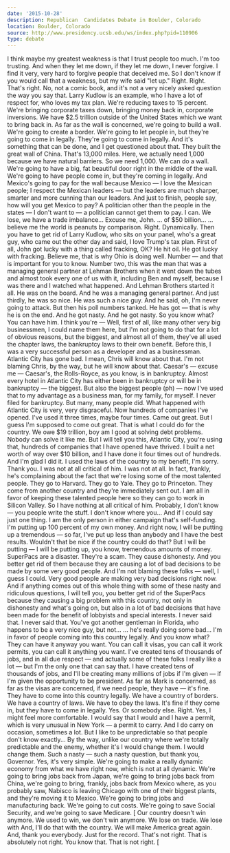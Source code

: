 ```yaml
---
date: '2015-10-28'
description: Republican  Candidates Debate in Boulder, Colorado
location: Boulder, Colorado
source: http://www.presidency.ucsb.edu/ws/index.php?pid=110906
type: debate
---
```


I think maybe my greatest weakness is that I trust people too much. I'm too trusting. And when they let me down, if they let me down, I never forgive. I find it very, very hard to forgive people that deceived me. So I don't know if you would call that a weakness, but my wife said "let up." 
Right.
Right.
That's right.
No, not a comic book, and it's not a very nicely asked question the way you say that. Larry Kudlow is an example, who I have a lot of respect for, who loves my tax plan. We're reducing taxes to 15 percent. We're bringing corporate taxes down, bringing money back in, corporate inversions. We have $2.5 trillion outside of the United States which we want to bring back in. As far as the wall is concerned, we're going to build a wall. We're going to create a border. We're going to let people in, but they're going to come in legally. They're going to come in legally. And it's something that can be done, and I get questioned about that. They built the great wall of China. That's 13,000 miles. Here, we actually need 1,000 because we have natural barriers. So we need 1,000. We can do a wall. We're going to have a big, fat beautiful door right in the middle of the wall. We're going to have people come in, but they're coming in legally. And Mexico's going to pay for the wall because Mexico — I love the Mexican people; I respect the Mexican leaders — but the leaders are much sharper, smarter and more cunning than our leaders. And just to finish, people say, how will you get Mexico to pay? A politician other than the people in the states — I don't want to — a politician cannot get them to pay. I can. We lose, we have a trade imbalance... Excuse me, John. ... of $50 billion...
... believe me the world is peanuts by comparison.
Right. Dynamically.
Then you have to get rid of Larry Kudlow, who sits on your panel, who's a great guy, who came out the other day and said, I love Trump's tax plan. 
First of all, John got lucky with a thing called fracking, OK? He hit oil. He got lucky with fracking. Believe me, that is why Ohio is doing well. Number — and that is important for you to know. Number two, this was the man that was a managing general partner at Lehman Brothers when it went down the tubes and almost took every one of us with it, including Ben and myself, because I was there and I watched what happened. And Lehman Brothers started it all. He was on the board. And he was a managing general partner. And just thirdly, he was so nice. He was such a nice guy. And he said, oh, I'm never going to attack. But then his poll numbers tanked. He has got — that is why he is on the end. And he got nasty. And he got nasty. So you know what? You can have him. 
I think you're — 
Well, first of all, like many other very big businessmen, I could name them here, but I'm not going to do that for a lot of obvious reasons, but the biggest, and almost all of them, they've all used the chapter laws, the bankruptcy laws to their own benefit. Before this, I was a very successful person as a developer and as a businessman. Atlantic City has gone bad. I mean, Chris will know about that. I'm not blaming Chris, by the way, but he will know about that. Caesar's — excuse me — Caesar's, the Rolls-Royce, as you know, is in bankruptcy. Almost every hotel in Atlantic City has either been in bankruptcy or will be in bankruptcy — the biggest. But also the biggest people (ph) — now I've used that to my advantage as a business man, for my family, for myself. I never filed for bankruptcy. But many, many people did. What happened with Atlantic City is very, very disgraceful. Now hundreds of companies I've opened. I've used it three times, maybe four times. Came out great. But I guess I'm supposed to come out great. That is what I could do for the country. We owe $19 trillion, boy am I good at solving debt problems. Nobody can solve it like me. But I will tell you this, Atlantic City, you're using that, hundreds of companies that I have opened have thrived. I built a net worth of way over $10 billion, and I have done it four times out of hundreds. And I'm glad I did it. I used the laws of the country to my benefit, I'm sorry.
Thank you.
I was not at all critical of him. I was not at all. In fact, frankly, he's complaining about the fact that we're losing some of the most talented people. They go to Harvard. They go to Yale. They go to Princeton. They come from another country and they're immediately sent out. I am all in favor of keeping these talented people here so they can go to work in Silicon Valley.
So I have nothing at all critical of him.
Probably, I don't know — you people write the stuff. I don't know where you... And if I could say just one thing. I am the only person in either campaign that's self-funding. I'm putting up 100 percent of my own money. And right now, I will be putting up a tremendous — so far, I've put up less than anybody and I have the best results. Wouldn't that be nice if the country could do that? But I will be putting — I will be putting up, you know, tremendous amounts of money. SuperPacs are a disaster. They're a scam. They cause dishonesty. And you better get rid of them because they are causing a lot of bad decisions to be made by some very good people. And I'm not blaming these folks — well, I guess I could. Very good people are making very bad decisions right now. And if anything comes out of this whole thing with some of these nasty and ridiculous questions, I will tell you, you better get rid of the SuperPacs because they causing a big problem with this country, not only in dishonesty and what's going on, but also in a lot of bad decisions that have been made for the benefit of lobbyists and special interests.
I never said that. I never said that.
You've got another gentleman in Florida, who happens to be a very nice guy, but not...
... he's really doing some bad... 
I'm in favor of people coming into this country legally. And you know what? They can have it anyway you want. You can call it visas, you can call it work permits, you can call it anything you want. I've created tens of thousands of jobs, and in all due respect — and actually some of these folks I really like a lot — but I'm the only one that can say that. I have created tens of thousands of jobs, and I'll be creating many millions of jobs if I'm given — if I'm given the opportunity to be president. As far as Mark is concerned, as far as the visas are concerned, if we need people, they have — it's fine. They have to come into this country legally. We have a country of borders. We have a country of laws. We have to obey the laws. It's fine if they come in, but they have to come in legally.
Yes.
Or somebody else. Right.
Yes, I might feel more comfortable. I would say that I would and I have a permit, which is very unusual in New York — a permit to carry. And I do carry on occasion, sometimes a lot. But I like to be unpredictable so that people don't know exactly... 
By the way, unlike our country where we're totally predictable and the enemy, whether it's
I would change them. I would change them.
Such a nasty — such a nasty question, but thank you, Governor.
Yes, it's very simple. We're going to make a really dynamic economy from what we have right now, which is not at all dynamic. We're going to bring jobs back from Japan, we're going to bring jobs back from China, we're going to bring, frankly, jobs back from Mexico where, as you probably saw, Nabisco is leaving Chicago with one of their biggest plants, and they're moving it to Mexico. We're going to bring jobs and manufacturing back. We're going to cut costs. We're going to save Social Security, and we're going to save Medicare. [
Our country doesn't win anymore. We used to win, we don't win anymore. We lose on trade. We lose with
And, I'll do that with the country. We will make America great again. And, thank you everybody. Just for the record.
That's not right. That is absolutely not right. You know that. That is not right. [